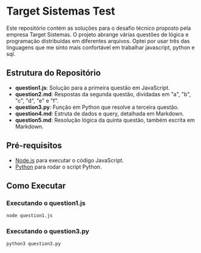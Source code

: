 # Target Sistemas Test

Este repositório contém as soluções para o desafio técnico proposto pela empresa Target Sistemas. O projeto abrange várias questões de lógica e programação distribuídas em diferentes arquivos.
Optei por usar três das linguagens que me sinto mais confortável em trabalhar javascript, python e sql.

## Estrutura do Repositório

- **question1.js**: Solução para a primeira questão em JavaScript.
- **question2.md**: Respostas da segunda questão, dividadas em "a", "b", "c", "d", "e" e "f".
- **question3.py**: Função em Python que resolve a terceira questão.
- **question4.md**: Estruta de dados e query, detalhada em Markdown.
- **question5.md**: Resolução lógica da quinta questão, também escrita em Markdown.

## Pré-requisitos

- [Node.js](https://nodejs.org/) para executar o código JavaScript.
- [Python](https://www.python.org/) para rodar o script Python.

## Como Executar

### Executando o question1.js
```bash
node question1.js
```

### Executando o question3.py
```bash
python3 question3.py
```



